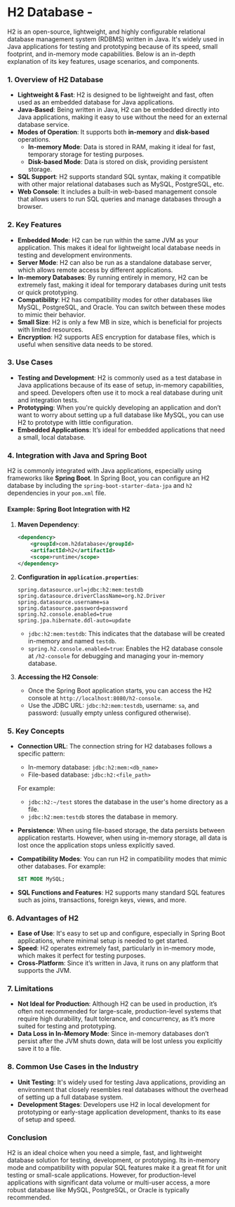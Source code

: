 # H2 Database -

H2 is an open-source, lightweight, and highly configurable relational database management system (RDBMS) written in Java. It's widely used in Java applications for testing and prototyping because of its speed, small footprint, and in-memory mode capabilities. Below is an in-depth explanation of its key features, usage scenarios, and components.

### 1. **Overview of H2 Database**

- **Lightweight & Fast**: H2 is designed to be lightweight and fast, often used as an embedded database for Java applications.
- **Java-Based**: Being written in Java, H2 can be embedded directly into Java applications, making it easy to use without the need for an external database service.
- **Modes of Operation**: It supports both **in-memory** and **disk-based** operations.
  - **In-memory Mode**: Data is stored in RAM, making it ideal for fast, temporary storage for testing purposes.
  - **Disk-based Mode**: Data is stored on disk, providing persistent storage.
- **SQL Support**: H2 supports standard SQL syntax, making it compatible with other major relational databases such as MySQL, PostgreSQL, etc.
- **Web Console**: It includes a built-in web-based management console that allows users to run SQL queries and manage databases through a browser.

### 2. **Key Features**

- **Embedded Mode**: H2 can be run within the same JVM as your application. This makes it ideal for lightweight local database needs in testing and development environments.
- **Server Mode**: H2 can also be run as a standalone database server, which allows remote access by different applications.
- **In-memory Databases**: By running entirely in memory, H2 can be extremely fast, making it ideal for temporary databases during unit tests or quick prototyping.
- **Compatibility**: H2 has compatibility modes for other databases like MySQL, PostgreSQL, and Oracle. You can switch between these modes to mimic their behavior.
- **Small Size**: H2 is only a few MB in size, which is beneficial for projects with limited resources.
- **Encryption**: H2 supports AES encryption for database files, which is useful when sensitive data needs to be stored.

### 3. **Use Cases**

- **Testing and Development**: H2 is commonly used as a test database in Java applications because of its ease of setup, in-memory capabilities, and speed. Developers often use it to mock a real database during unit and integration tests.
- **Prototyping**: When you're quickly developing an application and don’t want to worry about setting up a full database like MySQL, you can use H2 to prototype with little configuration.
- **Embedded Applications**: It’s ideal for embedded applications that need a small, local database.

### 4. **Integration with Java and Spring Boot**

H2 is commonly integrated with Java applications, especially using frameworks like **Spring Boot**. In Spring Boot, you can configure an H2 database by including the `spring-boot-starter-data-jpa` and `h2` dependencies in your `pom.xml` file.

#### Example: Spring Boot Integration with H2

1. **Maven Dependency**:
   
   ```xml
   <dependency>
       <groupId>com.h2database</groupId>
       <artifactId>h2</artifactId>
       <scope>runtime</scope>
   </dependency>
   ```

2. **Configuration in `application.properties`**:
   
   ```properties
   spring.datasource.url=jdbc:h2:mem:testdb
   spring.datasource.driverClassName=org.h2.Driver
   spring.datasource.username=sa
   spring.datasource.password=password
   spring.h2.console.enabled=true
   spring.jpa.hibernate.ddl-auto=update
   ```
   
   - `jdbc:h2:mem:testdb`: This indicates that the database will be created in-memory and named `testdb`.
   - `spring.h2.console.enabled=true`: Enables the H2 database console at `/h2-console` for debugging and managing your in-memory database.

3. **Accessing the H2 Console**:
   
   - Once the Spring Boot application starts, you can access the H2 console at `http://localhost:8080/h2-console`.
   - Use the JDBC URL: `jdbc:h2:mem:testdb`, username: `sa`, and password: (usually empty unless configured otherwise).

### 5. **Key Concepts**

- **Connection URL**: The connection string for H2 databases follows a specific pattern:
  
  - In-memory database: `jdbc:h2:mem:<db_name>`
  - File-based database: `jdbc:h2:<file_path>`
  
  For example:
  
  - `jdbc:h2:~/test` stores the database in the user's home directory as a file.
  - `jdbc:h2:mem:testdb` stores the database in memory.

- **Persistence**: When using file-based storage, the data persists between application restarts. However, when using in-memory storage, all data is lost once the application stops unless explicitly saved.

- **Compatibility Modes**: You can run H2 in compatibility modes that mimic other databases. For example:
  
  ```sql
  SET MODE MySQL;
  ```

- **SQL Functions and Features**: H2 supports many standard SQL features such as joins, transactions, foreign keys, views, and more.

### 6. **Advantages of H2**

- **Ease of Use**: It's easy to set up and configure, especially in Spring Boot applications, where minimal setup is needed to get started.
- **Speed**: H2 operates extremely fast, particularly in in-memory mode, which makes it perfect for testing purposes.
- **Cross-Platform**: Since it’s written in Java, it runs on any platform that supports the JVM.

### 7. **Limitations**

- **Not Ideal for Production**: Although H2 can be used in production, it’s often not recommended for large-scale, production-level systems that require high durability, fault tolerance, and concurrency, as it’s more suited for testing and prototyping.
- **Data Loss in In-Memory Mode**: Since in-memory databases don’t persist after the JVM shuts down, data will be lost unless you explicitly save it to a file.

### 8. **Common Use Cases in the Industry**

- **Unit Testing**: It's widely used for testing Java applications, providing an environment that closely resembles real databases without the overhead of setting up a full database system.
- **Development Stages**: Developers use H2 in local development for prototyping or early-stage application development, thanks to its ease of setup and speed.

### Conclusion

H2 is an ideal choice when you need a simple, fast, and lightweight database solution for testing, development, or prototyping. Its in-memory mode and compatibility with popular SQL features make it a great fit for unit testing or small-scale applications. However, for production-level applications with significant data volume or multi-user access, a more robust database like MySQL, PostgreSQL, or Oracle is typically recommended.
